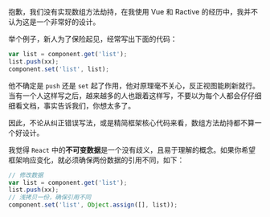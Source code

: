 抱歉，我们没有实现数组方法劫持，在我使用 Vue 和 Ractive 的经历中，我并不认为这是一个非常好的设计。

举个例子，新人为了保险起见，经常写出下面的代码：

```javascript
var list = component.get('list');
list.push(xx);
component.set('list', list);
```

他不确定是 `push` 还是 `set` 起了作用，他对原理毫不关心，反正视图能刷新就行。当有一个人这样写之后，越来越多的人也跟着这样写，不要以为每个人都会仔仔细细看文档，事实告诉我们，你想太多了。

因此，不论从纠正错误写法，或是精简框架核心代码来看，数组方法劫持都不算一个好设计。

我觉得 `React` 中的**不可变数据**是一个没有歧义，且易于理解的概念。如果你希望框架响应变化，就必须确保两份数据的引用不同，如下：

```javascript
// 修改数据
var list = component.get('list');
list.push(xx);
// 浅拷贝一份，确保引用不同
component.set('list', Object.assign([], list));
```